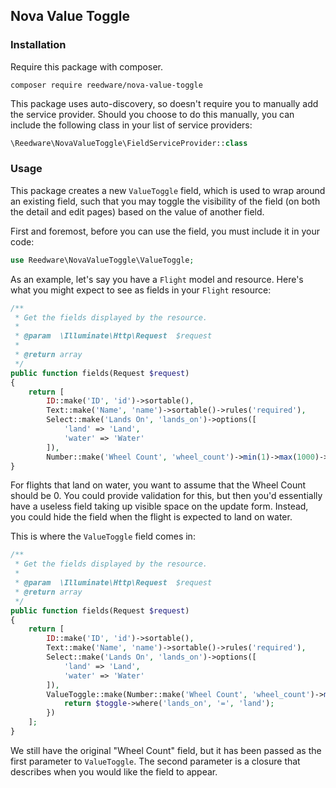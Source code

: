 ## Nova Value Toggle

### Installation

Require this package with composer.

```shell
composer require reedware/nova-value-toggle
```

This package uses auto-discovery, so doesn't require you to manually add the service provider. Should you choose to do this manually, you can include the following class in your list of service providers:

```php
\Reedware\NovaValueToggle\FieldServiceProvider::class
```

### Usage

This package creates a new `ValueToggle` field, which is used to wrap around an existing field, such that you may toggle the visibility of the field (on both the detail and edit pages) based on the value of another field.

First and foremost, before you can use the field, you must include it in your code:

```php
use Reedware\NovaValueToggle\ValueToggle;
```

As an example, let's say you have a `Flight` model and resource. Here's what you might expect to see as fields in your `Flight` resource:

```php
/**
 * Get the fields displayed by the resource.
 *
 * @param  \Illuminate\Http\Request  $request
 *
 * @return array
 */
public function fields(Request $request)
{
    return [
        ID::make('ID', 'id')->sortable(),
        Text::make('Name', 'name')->sortable()->rules('required'),
        Select::make('Lands On', 'lands_on')->options([
            'land' => 'Land',
            'water' => 'Water'
        ]),
        Number::make('Wheel Count', 'wheel_count')->min(1)->max(1000)->step(1)
}
```

For flights that land on water, you want to assume that the Wheel Count should be 0. You could provide validation for this, but then you'd essentially have a useless field taking up visible space on the update form. Instead, you could hide the field when the flight is expected to land on water.

This is where the `ValueToggle` field comes in:

```php
/**
 * Get the fields displayed by the resource.
 *
 * @param  \Illuminate\Http\Request  $request
 * @return array
 */
public function fields(Request $request)
{
    return [
        ID::make('ID', 'id')->sortable(),
        Text::make('Name', 'name')->sortable()->rules('required'),
        Select::make('Lands On', 'lands_on')->options([
            'land' => 'Land',
            'water' => 'Water'
        ]),
        ValueToggle::make(Number::make('Wheel Count', 'wheel_count')->min(1)->max(1000)->step(1), function($toggle) {
            return $toggle->where('lands_on', '=', 'land');
        })
    ];
}
```

We still have the original "Wheel Count" field, but it has been passed as the first parameter to `ValueToggle`. The second parameter is a closure that describes when you would like the field to appear.
